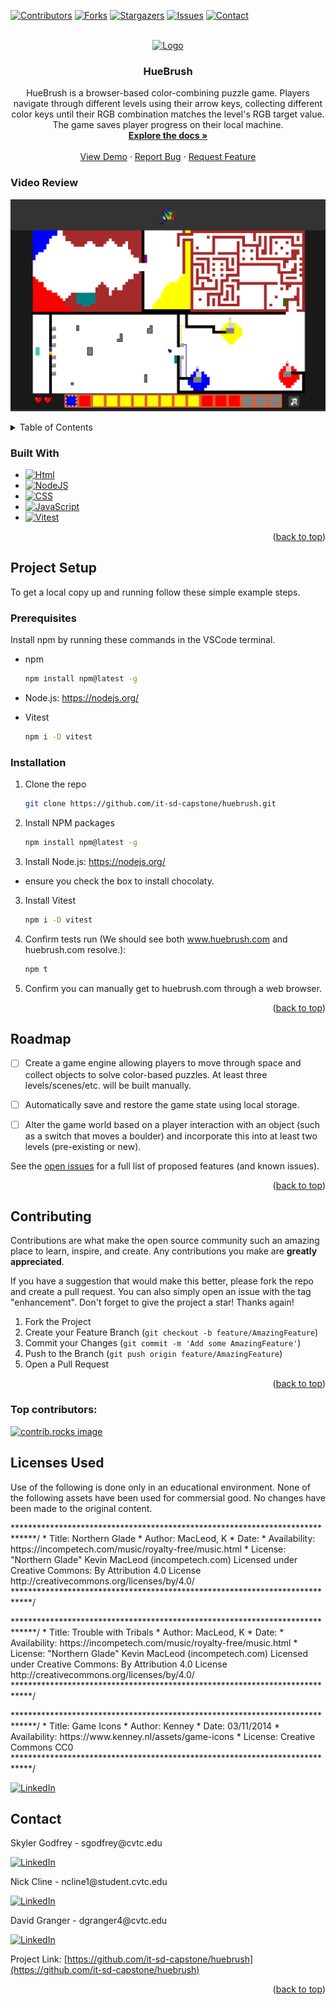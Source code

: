 <!-- Improved compatibility of back to top link: See: https://github.com/othneildrew/Best-README-Template/pull/73 -->
<a id="readme-top"></a>
<!--
*** Thanks for checking out the Best-README-Template. If you have a suggestion
*** that would make this better, please fork the repo and create a pull request
*** or simply open an issue with the tag "enhancement".
*** Don't forget to give the project a star!
*** Thanks again! Now go create something AMAZING! :D
-->



<!-- PROJECT SHIELDS -->
<!--
*** I'm using markdown "reference style" links for readability.
*** Reference links are enclosed in brackets [ ] instead of parentheses ( ).
*** See the bottom of this document for the declaration of the reference variables
*** for contributors-url, forks-url, etc. This is an optional, concise syntax you may use.
*** https://www.markdownguide.org/basic-syntax/#reference-style-links
-->
[![Contributors][contributors-shield]][contributors-url]
[![Forks][forks-shield]][forks-url]
[![Stargazers][stars-shield]][stars-url]
[![Issues][issues-shield]][issues-url]
[![Contact][contact-shield]][contact-url]





<!-- PROJECT LOGO -->
<br />
<div align="center">
  <a href="https://github.com/it-sd-capstone/huebrush">
    <img src="images/logo.svg" alt="Logo" width="80" height="80">
  </a>

<h3 align="center">HueBrush</h3>

  <p align="center">
    HueBrush is a browser-based color-combining puzzle game. Players navigate through different levels using their arrow keys, collecting different color keys until their RGB combination matches the level's RGB target value. The game saves player progress on their local machine. 
    <br />
    <a href="https://github.com/it-sd-capstone/huebrush"><strong>Explore the docs »</strong></a>
    <br />
    <br />
    <a href="https://github.com/it-sd-capstone/huebrush">View Demo</a>
    ·
    <a href="https://github.com/it-sd-capstone/huebrush/issues/new?labels=bug&template=bug-report---.md">Report Bug</a>
    ·
    <a href="https://github.com/it-sd-capstone/huebrush/issues/new?labels=enhancement&template=feature-request---.md">Request Feature</a>
  </p>
</div>

### Video Review
[![HueBrush in Review](./Huebrush.png)](https://cvtc.instructuremedia.com/embed/bcdc482a-799a-4af4-afa8-fc2000cb9a90)

<!-- TABLE OF CONTENTS -->
<details>
  <summary>Table of Contents</summary>
  <ol>
    <li>
      <a href="#about-the-project">About The Project</a>
      <ul>
        <li><a href="#built-with">Built With</a></li>
      </ul>
    </li>
    <li>
      <a href="#project-setup">Project Setup</a>
      <ul>
        <li><a href="#prerequisites">Prerequisites</a></li>
        <li><a href="#installation">Installation</a></li>
      </ul>
    </li>
    <li><a href="#usage">Usage</a></li>
    
    <li><a href="#contributing">Contributing</a></li>
    <li><a href="#contact">Contact</a></li>
    <li><a href="#acknowledgments">Acknowledgments</a></li>
  </ol>
</details>


### Built With

* [![Html][HTML.org]][Html-url]
* [![NodeJS][Nodejs.org]][Nodejs-url]
* [![CSS][CSS.org]][CSS-url]
* [![JavaScript][JavaScript.org]][JavaScript-url]
* [![Vitest][Vitest.dev]][Vitest-url]


<p align="right">(<a href="#readme-top">back to top</a>)</p>



<!-- Project Setup -->
## Project Setup

To get a local copy up and running follow these simple example steps.

### Prerequisites

Install npm by running these commands in the VSCode terminal.
* npm
  ```sh
  npm install npm@latest -g
  ```

* Node.js: https://nodejs.org/

* Vitest
  ```sh
  npm i -D vitest
  ```

### Installation

1. Clone the repo
   ```sh
   git clone https://github.com/it-sd-capstone/huebrush.git
   ```
2. Install NPM packages
   ```sh
   npm install npm@latest -g
   ```
3. Install Node.js: https://nodejs.org/
  - ensure you check the box to install chocolaty.
3. Install Vitest
   ```sh
   npm i -D vitest
   ```
4. Confirm tests run (We should see both www.huebrush.com and huebrush.com resolve.):
   ```sh
   npm t
   ```
5. Confirm you can manually get to huebrush.com through a web browser. 

<p align="right">(<a href="#readme-top">back to top</a>)</p>

<!-- ROADMAP -->
## Roadmap

- [ ] Create a game engine allowing players to move through space and collect objects to solve color-based puzzles. At least three levels/scenes/etc. will be built manually.
- [ ] Automatically save and restore the game state using local storage.
- [ ] Alter the game world based on a player interaction with an object (such as a switch that moves a boulder) and incorporate this into at least two levels (pre-existing or new).


See the [open issues](https://github.com/it-sd-capstone/huebrush/issues) for a full list of proposed features (and known issues).

<p align="right">(<a href="#readme-top">back to top</a>)</p>



<!-- CONTRIBUTING -->
## Contributing

Contributions are what make the open source community such an amazing place to learn, inspire, and create. Any contributions you make are **greatly appreciated**.

If you have a suggestion that would make this better, please fork the repo and create a pull request. You can also simply open an issue with the tag "enhancement".
Don't forget to give the project a star! Thanks again!

1. Fork the Project
2. Create your Feature Branch (`git checkout -b feature/AmazingFeature`)
3. Commit your Changes (`git commit -m 'Add some AmazingFeature'`)
4. Push to the Branch (`git push origin feature/AmazingFeature`)
5. Open a Pull Request

<p align="right">(<a href="#readme-top">back to top</a>)</p>

### Top contributors:

<a href="https://github.com/it-sd-capstone/huebrush/graphs/contributors">
  <img src="https://contrib.rocks/image?repo=it-sd-capstone/huebrush" alt="contrib.rocks image" />
</a>

<!-- License -->
## Licenses Used
<p>Use of the following is done only in an educational environment. 
None of the following assets have been used for commersial good.
No changes have been made to the original content.</p>

<p>
*****************************************************************************/
*    Title: Northern Glade
*    Author: MacLeod, K
*    Date: 
*    Availability: https://incompetech.com/music/royalty-free/music.html
*    License: 
"Northern Glade" Kevin MacLeod (incompetech.com)
Licensed under Creative Commons: By Attribution 4.0 License
http://creativecommons.org/licenses/by/4.0/
****************************************************************************/
</p> 

<p>
*****************************************************************************/
*    Title: Trouble with Tribals
*    Author: MacLeod, K
*    Date: 
*    Availability: https://incompetech.com/music/royalty-free/music.html
*    License: 
"Northern Glade" Kevin MacLeod (incompetech.com)
Licensed under Creative Commons: By Attribution 4.0 License
http://creativecommons.org/licenses/by/4.0/
****************************************************************************/
</p> 

<p>
*****************************************************************************/
*    Title: Game Icons
*    Author: Kenney
*    Date: 03/11/2014
*    Availability: https://www.kenney.nl/assets/game-icons
*    License: Creative Commons CC0
****************************************************************************/
</p> 


[![LinkedIn][linkedin-shield]][linkedin-url-david]

<!-- CONTACT -->
## Contact
<p>Skyler Godfrey - sgodfrey@cvtc.edu</p> 

[![LinkedIn][linkedin-shield]][linkedin-url-skyler]
<p>Nick Cline - ncline1@student.cvtc.edu</p>

[![LinkedIn][linkedin-shield]][linkedin-url-nick]
<p>David Granger - dgranger4@cvtc.edu</p>

[![LinkedIn][linkedin-shield]][linkedin-url-david]



Project Link: [https://github.com/it-sd-capstone/huebrush](https://github.com/it-sd-capstone/huebrush)

<p align="right">(<a href="#readme-top">back to top</a>)</p>


<!-- MARKDOWN LINKS & IMAGES -->
<!-- https://www.markdownguide.org/basic-syntax/#reference-style-links -->
[contributors-shield]: https://img.shields.io/github/contributors/it-sd-capstone/huebrush.svg?style=for-the-badge
[contributors-url]: https://github.com/it-sd-capstone/huebrush/graphs/contributors
[forks-shield]: https://img.shields.io/github/forks/it-sd-capstone/huebrush.svg?style=for-the-badge
[forks-url]: https://github.com/it-sd-capstone/huebrush/network/members
[stars-shield]: https://img.shields.io/github/stars/it-sd-capstone/huebrush.svg?style=for-the-badge
[stars-url]: https://github.com/it-sd-capstone/huebrush/stargazers
[issues-shield]: https://img.shields.io/github/issues/it-sd-capstone/huebrush.svg?style=for-the-badge
[issues-url]: https://github.com/it-sd-capstone/huebrush/issues
[contact-shield]: https://img.shields.io/badge/Contact-Open%20for%20Inquiries-blue.svg?style=for-the-badge
[contact-url]: #contact
[linkedin-shield]: https://img.shields.io/badge/-LinkedIn-black.svg?style=for-the-badge&logo=linkedin&colorB=555
[linkedin-url-david]: https://www.linkedin.com/in/david-d-granger/
[linkedin-url-nick]: https://www.linkedin.com/in/nicholas-c-32a08313b/
[linkedin-url-skyler]: https://www.linkedin.com/in/skyler-godfrey-4861682a0/
[product-screenshot]: images/screenshot.png
[Nodejs.org]: https://img.shields.io/badge/Node.js-339933?style=for-the-badge&logo=node.js&logoColor=white
[Nodejs-url]: https://nodejs.org/en
[HTML.org]: https://img.shields.io/badge/HTML-E34F26?style=for-the-badge&logo=html5&logoColor=white
[html-url]: https://html.spec.whatwg.org/
[CSS.org]: https://img.shields.io/badge/CSS-1572B6?style=for-the-badge&logo=css3&logoColor=white
[CSS-url]: https://developer.mozilla.org/en-US/docs/Web/CSS
[JavaScript.org]: https://img.shields.io/badge/JavaScript-F7DF1E?style=for-the-badge&logo=javascript&logoColor=black
[JavaScript-url]: https://www.javascript.com/
[Threejs.org]: https://img.shields.io/badge/Three.js-000000?style=for-the-badge&logo=three.js&logoColor=white
[Threejs-url]: https://threejs.org/
[Vitejs.org]: https://img.shields.io/badge/Vite-646CFF?style=for-the-badge&logo=vite&logoColor=white
[Vite-url]: https://vitejs.dev/
[Vitest.dev]: https://img.shields.io/badge/Vitest-4FC08D?style=for-the-badge&logo=vitest&logoColor=white
[Vitest-url]: https://vitest.dev/
